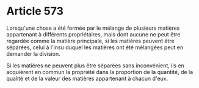 # Article 573

Lorsqu'une chose a été formée par le mélange de plusieurs matières appartenant à différents propriétaires, mais dont aucune ne peut être regardée comme la matière principale, si les matières peuvent être séparées, celui à l'insu duquel les matières ont été mélangées peut en demander la division.

Si les matières ne peuvent plus être séparées sans inconvénient, ils en acquièrent en commun la propriété dans la proportion de la quantité, de la qualité et de la valeur des matières appartenant à chacun d'eux.
